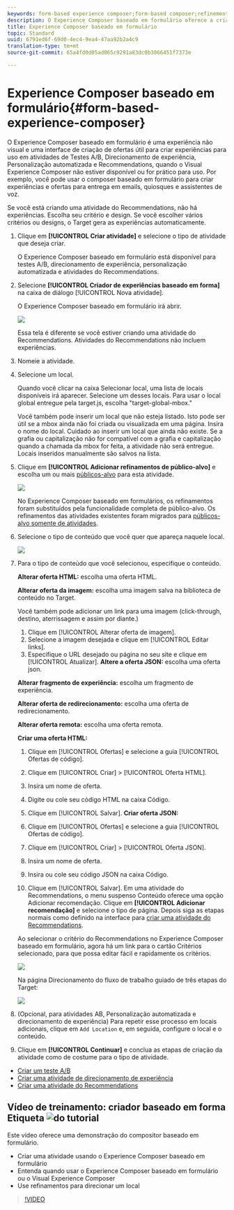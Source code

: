 ```yaml
---
keywords: form-based experience composer;form-based composer;refinements
description: O Experience Composer baseado em formulário oferece a criação de experiências não visuais.
title: Experience Composer baseado em formulário
topic: Standard
uuid: 6791ed6f-69d0-4ec4-9ea4-47aa92b2a4c9
translation-type: tm+mt
source-git-commit: 65a4fd0d05ad065c9291a83dc0b3066451f7373e

---
```



# Experience Composer baseado em formulário{#form-based-experience-composer}

O Experience Composer baseado em formulário é uma experiência não visual e uma interface de criação de ofertas útil para criar experiências para uso em atividades de Testes A/B, Direcionamento de experiência, Personalização automatizada e Recommendations, quando o Visual Experience Composer não estiver disponível ou for prático para uso. Por exemplo, você pode usar o composer baseado em formulário para criar experiências e ofertas para entrega em emails, quiosques e assistentes de voz.

Se você está criando uma atividade do Recommendations, não há experiências. Escolha seu critério e design. Se você escolher vários critérios ou designs, o Target gera as experiências automaticamente.

1. Clique em **[!UICONTROL Criar atividade]** e selecione o tipo de atividade que deseja criar.

   O Experience Composer baseado em formulário está disponível para testes A/B, direcionamento de experiência, personalização automatizada e atividades do Recommendations.
1. Selecione **[!UICONTROL Criador de experiências baseado em forma]** na caixa de diálogo [!UICONTROL Nova atividade].

   O Experience Composer baseado em formulário irá abrir.

   ![](assets/location_refinements.png)

   Essa tela é diferente se você estiver criando uma atividade do Recommendations. Atividades do Recommendations não incluem experiências.
1. Nomeie a atividade.
1. Selecione um local.

   Quando você clicar na caixa Selecionar local, uma lista de locais disponíveis irá aparecer. Selecione um desses locais. Para usar o local global entregue pela target.js, escolha &quot;target-global-mbox.&quot;

   Você também pode inserir um local que não esteja listado. Isto pode ser útil se a mbox ainda não foi criada ou visualizada em uma página. Insira o nome do local. Cuidado ao inserir um local que ainda não existe. Se a grafia ou capitalização não for compatível com a grafia e capitalização quando a chamada da mbox for feita, a atividade não será entregue. Locais inseridos manualmente são salvos na lista.
1. Clique em **[!UICONTROL Adicionar refinamentos de público-alvo]** e escolha um ou mais [públicos-alvo](../c-target/target.md#concept_A782F8481A5041EBA75103CB26376522) para esta atividade.

   ![](assets/location_refinements_2.png)

   No Experience Composer baseado em formulários, os refinamentos foram substituídos pela funcionalidade completa de público-alvo. Os refinamentos das atividades existentes foram migrados para  [públicos-alvo somente de atividades](../c-target/creating-activity-only-audience.md#concept_A6BADCF530ED4AE1852E677FEBE68483).
1. Selecione o tipo de conteúdo que você quer que apareça naquele local.

   ![](assets/form_content.png)

1. Para o tipo de conteúdo que você selecionou, especifique o conteúdo.

   **Alterar oferta HTML:** escolha uma oferta HTML.

   **Alterar oferta da imagem:** escolha uma imagem salva na biblioteca de conteúdo no Target.

   Você também pode adicionar um link para uma imagem (click-through, destino, aterrissagem e assim por diante.)

   1. Clique em [!UICONTROL Alterar oferta de imagem].
   1. Selecione a imagem desejada e clique em [!UICONTROL Editar links].
   1. Especifique o URL desejado ou página no seu site e clique em [!UICONTROL Atualizar].
   **Altere a oferta JSON:** escolha uma oferta json.

   **Alterar fragmento de experiência:** escolha um fragmento de experiência.

   **Alterar oferta de redirecionamento:** escolha uma oferta de redirecionamento.

   **Alterar oferta remota:** escolha uma oferta remota.

   **Criar uma oferta HTML:**

   1. Clique em [!UICONTROL Ofertas] e selecione a guia [!UICONTROL Ofertas de código].
   1. Clique em [!UICONTROL Criar] > [!UICONTROL Oferta HTML].
   1. Insira um nome de oferta.
   1. Digite ou cole seu código HTML na caixa Código.
   1. Clique em [!UICONTROL Salvar].
   **Criar oferta JSON:**

   1. Clique em [!UICONTROL Ofertas] e selecione a guia [!UICONTROL Ofertas de código].
   1. Clique em [!UICONTROL Criar] > [!UICONTROL Oferta JSON].
   1. Insira um nome de oferta.
   1. Insira ou cole seu código JSON na caixa Código.
   1. Clique em [!UICONTROL Salvar].
   Em uma atividade do Recommendations, o menu suspenso Conteúdo oferece uma opção Adicionar recomendação. Clique em **[!UICONTROL Adicionar recomendação]** e selecione o tipo de página. Depois siga as etapas normais como definido na interface para [criar uma atividade do Recommendations](/help/c-recommendations/t-create-recs-activity/create-recs-activity.md).

   Ao selecionar o critério do Recommendations no Experience Composer baseado em formulário, agora há um link para o cartão Critérios selecionado, para que possa editar fácil e rapidamente os critérios.

   ![](assets/change_criteria.png)

   Na página Direcionamento do fluxo de trabalho guiado de três etapas do Target:

   ![](assets/change_criteria_2.png)

1. (Opcional, para atividades AB, Personalização automatizada e direcionamento de experiência) Para repetir esse processo em locais adicionais, clique em `Add Location` e, em seguida, configure o local e o conteúdo.
1. Clique em **[!UICONTROL Continuar]** e conclua as etapas de criação da atividade como de costume para o tipo de atividade.

* [Criar um teste A/B](../c-activities/t-test-ab/t-test-create-ab/test-create-ab.md#task_68C8079BF9FF4625A3BD6680D554BB72)
* [Criar uma atividade de direcionamento de experiência](../c-activities/t-experience-target/t-xt-create/xt-create.md#task_D6B3429AC31549E1A70EDF04B3DDC765)
* [Criar uma atividade do Recommendations](../c-recommendations/t-create-recs-activity/create-recs-activity.md#task_6874328773C64C44A73F0A130AD3F96F)

## Vídeo de treinamento: criador baseado em forma Etiqueta ![do tutorial](/help/assets/tutorial.png)

Este vídeo oferece uma demonstração do compositor baseado em formulário.

* Criar uma atividade usando o Experience Composer baseado em formulário
* Entenda quando usar o Experience Composer baseado em formulário ou o Visual Experience Composer
* Use refinamentos para direcionar um local

>[!VIDEO](https://video.tv.adobe.com/v/17390)
